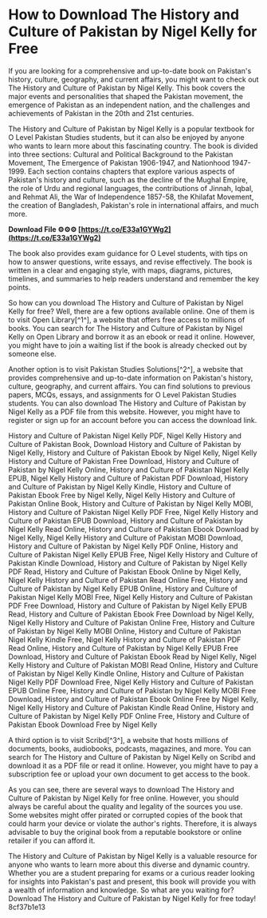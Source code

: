 
 
# How to Download The History and Culture of Pakistan by Nigel Kelly for Free
  
If you are looking for a comprehensive and up-to-date book on Pakistan's history, culture, geography, and current affairs, you might want to check out The History and Culture of Pakistan by Nigel Kelly. This book covers the major events and personalities that shaped the Pakistan movement, the emergence of Pakistan as an independent nation, and the challenges and achievements of Pakistan in the 20th and 21st centuries.
  
The History and Culture of Pakistan by Nigel Kelly is a popular textbook for O Level Pakistan Studies students, but it can also be enjoyed by anyone who wants to learn more about this fascinating country. The book is divided into three sections: Cultural and Political Background to the Pakistan Movement, The Emergence of Pakistan 1906-1947, and Nationhood 1947-1999. Each section contains chapters that explore various aspects of Pakistan's history and culture, such as the decline of the Mughal Empire, the role of Urdu and regional languages, the contributions of Jinnah, Iqbal, and Rehmat Ali, the War of Independence 1857-58, the Khilafat Movement, the creation of Bangladesh, Pakistan's role in international affairs, and much more.
 
**Download File ⚙⚙⚙ [https://t.co/E33a1GYWg2](https://t.co/E33a1GYWg2)**


  
The book also provides exam guidance for O Level students, with tips on how to answer questions, write essays, and revise effectively. The book is written in a clear and engaging style, with maps, diagrams, pictures, timelines, and summaries to help readers understand and remember the key points.
  
So how can you download The History and Culture of Pakistan by Nigel Kelly for free? Well, there are a few options available online. One of them is to visit Open Library[^1^], a website that offers free access to millions of books. You can search for The History and Culture of Pakistan by Nigel Kelly on Open Library and borrow it as an ebook or read it online. However, you might have to join a waiting list if the book is already checked out by someone else.
  
Another option is to visit Pakistan Studies Solutions[^2^], a website that provides comprehensive and up-to-date information on Pakistan's history, culture, geography, and current affairs. You can find solutions to previous papers, MCQs, essays, and assignments for O Level Pakistan Studies students. You can also download The History and Culture of Pakistan by Nigel Kelly as a PDF file from this website. However, you might have to register or sign up for an account before you can access the download link.
 
History and Culture of Pakistan Nigel Kelly PDF,  Nigel Kelly History and Culture of Pakistan Book,  Download History and Culture of Pakistan by Nigel Kelly,  History and Culture of Pakistan Ebook by Nigel Kelly,  Nigel Kelly History and Culture of Pakistan Free Download,  History and Culture of Pakistan by Nigel Kelly Online,  History and Culture of Pakistan Nigel Kelly EPUB,  Nigel Kelly History and Culture of Pakistan PDF Download,  History and Culture of Pakistan by Nigel Kelly Kindle,  History and Culture of Pakistan Ebook Free by Nigel Kelly,  Nigel Kelly History and Culture of Pakistan Online Book,  History and Culture of Pakistan by Nigel Kelly MOBI,  History and Culture of Pakistan Nigel Kelly PDF Free,  Nigel Kelly History and Culture of Pakistan EPUB Download,  History and Culture of Pakistan by Nigel Kelly Read Online,  History and Culture of Pakistan Ebook Download by Nigel Kelly,  Nigel Kelly History and Culture of Pakistan MOBI Download,  History and Culture of Pakistan by Nigel Kelly PDF Online,  History and Culture of Pakistan Nigel Kelly EPUB Free,  Nigel Kelly History and Culture of Pakistan Kindle Download,  History and Culture of Pakistan by Nigel Kelly PDF Read,  History and Culture of Pakistan Ebook Online by Nigel Kelly,  Nigel Kelly History and Culture of Pakistan Read Online Free,  History and Culture of Pakistan by Nigel Kelly EPUB Online,  History and Culture of Pakistan Nigel Kelly MOBI Free,  Nigel Kelly History and Culture of Pakistan PDF Free Download,  History and Culture of Pakistan by Nigel Kelly EPUB Read,  History and Culture of Pakistan Ebook Free Download by Nigel Kelly,  Nigel Kelly History and Culture of Pakistan Online Free,  History and Culture of Pakistan by Nigel Kelly MOBI Online,  History and Culture of Pakistan Nigel Kelly Kindle Free,  Nigel Kelly History and Culture of Pakistan PDF Read Online,  History and Culture of Pakistan by Nigel Kelly EPUB Free Download,  History and Culture of Pakistan Ebook Read by Nigel Kelly,  Nigel Kelly History and Culture of Pakistan MOBI Read Online,  History and Culture of Pakistan by Nigel Kelly Kindle Online,  History and Culture of Pakistan Nigel Kelly PDF Download Free,  Nigel Kelly History and Culture of Pakistan EPUB Online Free,  History and Culture of Pakistan by Nigel Kelly MOBI Free Download,  History and Culture of Pakistan Ebook Online Free by Nigel Kelly,  Nigel Kelly History and Culture of Pakistan Kindle Read Online,  History and Culture of Pakistan by Nigel Kelly PDF Online Free,  History and Culture of Pakistan Ebook Download Free by Nigel Kelly
  
A third option is to visit Scribd[^3^], a website that hosts millions of documents, books, audiobooks, podcasts, magazines, and more. You can search for The History and Culture of Pakistan by Nigel Kelly on Scribd and download it as a PDF file or read it online. However, you might have to pay a subscription fee or upload your own document to get access to the book.
  
As you can see, there are several ways to download The History and Culture of Pakistan by Nigel Kelly for free online. However, you should always be careful about the quality and legality of the sources you use. Some websites might offer pirated or corrupted copies of the book that could harm your device or violate the author's rights. Therefore, it is always advisable to buy the original book from a reputable bookstore or online retailer if you can afford it.
  
The History and Culture of Pakistan by Nigel Kelly is a valuable resource for anyone who wants to learn more about this diverse and dynamic country. Whether you are a student preparing for exams or a curious reader looking for insights into Pakistan's past and present, this book will provide you with a wealth of information and knowledge. So what are you waiting for? Download The History and Culture of Pakistan by Nigel Kelly for free today!
 8cf37b1e13
 
